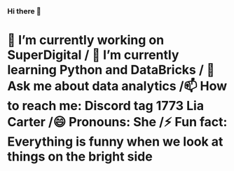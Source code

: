 ### Hi there 👋


# 🔭 I’m currently working on SuperDigital / 🌱 I’m currently learning Python and DataBricks / 💬 Ask me about data analytics /📫 How to reach me: Discord tag 1773 Lia Carter /😄 Pronouns: She /⚡ Fun fact: Everything is funny when we look at things on the bright side

